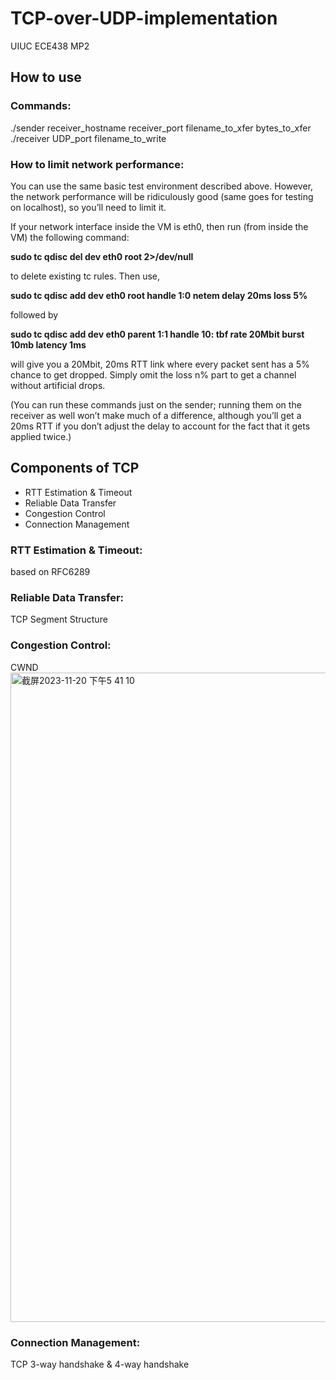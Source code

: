 # TCP-over-UDP-implementation

UIUC ECE438 MP2

## How to use
### Commands:
./sender receiver_hostname receiver_port filename_to_xfer bytes_to_xfer
./receiver UDP_port filename_to_write

### How to limit network performance:
You can use the same basic test environment described above. However, the network performance will be ridiculously good (same goes for testing on localhost), so you’ll need to limit it.

If your network interface inside the VM is eth0, then run (from inside the VM) the following command:

**sudo tc qdisc del dev eth0 root 2>/dev/null**

to delete existing tc rules. Then use,

**sudo tc qdisc add dev eth0 root handle 1:0 netem delay 20ms loss 5%**

followed by

**sudo tc qdisc add dev eth0 parent 1:1 handle 10: tbf rate 20Mbit burst 10mb latency 1ms**

will give you a 20Mbit, 20ms RTT link where every packet sent has a 5% chance to get dropped. Simply omit the loss n% part to get a channel without artificial drops.

(You can run these commands just on the sender; running them on the receiver as well won’t make much of a difference, although you’ll get a 20ms RTT if you don’t adjust the delay to account for the fact that it gets applied twice.)

## Components of TCP
- RTT Estimation & Timeout
- Reliable Data Transfer
- Congestion Control
- Connection Management

### RTT Estimation & Timeout: 
based on RFC6289

### Reliable Data Transfer: 
TCP Segment Structure

### Congestion Control: 
CWND
<img width="1039" alt="截屏2023-11-20 下午5 41 10" src="https://github.com/emmaleee789/TCP-over-UDP-implementation/assets/112675973/89fe9d14-c5e5-4d2e-ad61-8bb32776a4a4">

### Connection Management: 
TCP 3-way handshake & 4-way handshake
